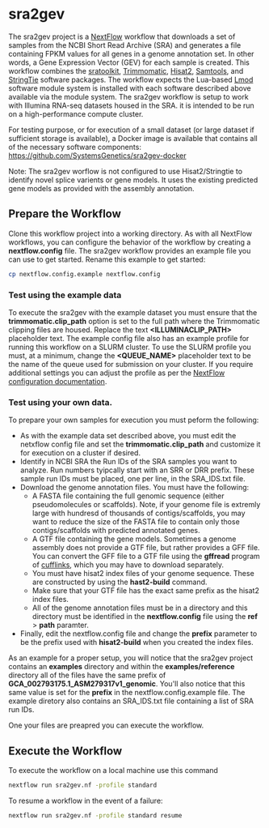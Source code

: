 # sra2gev

The sra2gev project is a [NextFlow](https://www.nextflow.io/) workflow that downloads a set of samples from the NCBI Short Read Archive (SRA) and generates a file containing FPKM values for all genes in a genome annotation set. In other words, a Gene Expression Vector (GEV) for each sample is created. This workflow combines the [sratoolkit](https://www.ncbi.nlm.nih.gov/books/NBK158900/), [Trimmomatic](http://www.usadellab.org/cms/?page=trimmomatic), [Hisat2](https://ccb.jhu.edu/software/hisat2/index.shtml), [Samtools](http://www.htslib.org/), and [StringTie](http://www.ccb.jhu.edu/software/stringtie/) software packages.  The workflow expects the Lua-based [Lmod](https://lmod.readthedocs.io/en/latest/) software module system is installed with each software described above available via the module system.  The sra2gev workflow is setup to work with Illumina RNA-seq datasets housed in the SRA.  it is intended to be run on a high-performance compute cluster.

For testing purpose, or for execution of a small dataset (or large dataset if sufficient storage is available), a Docker image is available that contains all of the necessary software components: https://github.com/SystemsGenetics/sra2gev-docker

Note: The sra2gev worflow is not configured to use Hisat2/Stringtie to identify novel splice varients or gene models. It uses the existing predicted gene models as provided with the assembly annotation.

## Prepare the Workflow
Clone this workflow project into a working directory.  As with all NextFlow workflows, you can configure the behavior of the workflow by creating a **nextflow.config** file.  The sra2gev workflow provides an example file you can use to get started.  Rename this example to get started:

```bash
cp nextflow.config.example nextflow.config
```
### Test using the example data
To execute the sra2gev with the example dataset you must ensure that the **trimmomatic.clip_path** option is set to the full path where the Trimmomatic clipping files are housed.  Replace the text **<ILLUMINACLIP_PATH>** placeholder text. The example config file also has an example profile for running this workflow on a SLURM cluster. To use the SLURM profile you must, at a minimum, change the **<QUEUE_NAME>** placeholder text to be the name of the queue used for submission on your cluster.  If you require additional settings you can adjust the profile as per the [NextFlow configuration documentation](https://www.nextflow.io/docs/latest/config.html#config-profiles).  

### Test using your own data.
To prepare your own samples for execution you must peform the following:
- As with the example data set described above, you must edit the netxflow config file and set the **trimmomatic.clip_path** and customize it for execution on a cluster if desired.
- Identify in NCBI SRA the Run IDs of the SRA samples you want to analyze.  Run numbers tyipcally start with an SRR or DRR prefix. These sample run IDs must be placed, one per line, in the SRA_IDS.txt file.
- Download the genome annotation files.  You must have the following:
  - A FASTA file containing the full genomic sequence (either pseudomolecules or scaffolds).  Note, if your genome file is extremly large with hundresd of thousands of contigs/scaffolds, you may want to reduce the size of the FASTA file to contain only those contigs/scaffolds with predicted annotated genes.
  - A GTF file containing the gene models.  Sometimes a genome assembly does not provide a GTF file, but rather provides a GFF file. You can convert the GFF file to a GTF file using the **gffread** program of [cufflinks](http://cole-trapnell-lab.github.io/cufflinks/file_formats/), which you may have to download separately.
  - You must have hisat2 index files of your genome sequence. These are constructed by using the **hast2-build** command.
  - Make sure that your GTF file has the exact same prefix as the hisat2 index files.
  - All of the genome annotation files must be in a directory and this directory must be identified in the **nextflow.config** file using the **ref** > **path** paramter. 
- Finally, edit the nextflow.config file and change the **prefix** parameter to be the prefix used with **hisat2-build** when you created the index files.

As an example for a proper setup, you will notice that the sra2gev project contains an **examples** directory and within the **examples/reference** directory all of the files have the same prefix of **GCA_002793175.1_ASM279317v1_genomic**.  You'll also notice that this same value is set for the **prefix** in the nextflow.config.example file. The example diretory also contains an SRA_IDS.txt file containing a list of SRA run IDs.

One your files are preapred you can execute the workflow.

## Execute the Workflow
To execute the workflow on a local machine use this command

```bash
nextflow run sra2gev.nf -profile standard
```

To resume a workflow in the event of a failure:
```bash
nextflow run sra2gev.nf -profile standard resume
```



